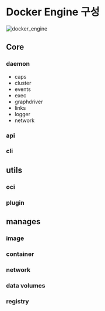 # Docker Engine 구성
![docker_engine](https://cloud.githubusercontent.com/assets/9585881/16617978/d14d0058-43c1-11e6-8acb-5c694916a951.PNG)

## Core
### daemon
 - caps
 - cluster
 - events
 - exec
 - graphdriver
 - links
 - logger
 - network
 
### api
### cli

## utils
### oci
### plugin



## manages
### image
### container
### network
### data volumes
### registry
